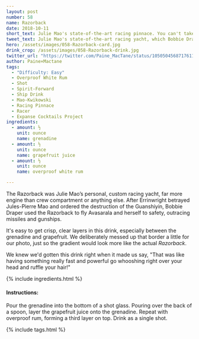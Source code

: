 ```yaml
---
layout: post
number: 58
name: Razorback
date: 2018-10-11
short_text: Julie Mao's state-of-the-art racing pinnace. You can't take it. 
tweet_text: Julie Mao's state-of-the-art racing yacht, which Bobbie Draper and Chrisjen Avasarala later used to escape the Guanshiyin and evade military pursuit.
hero: /assets/images/058-Razorback-card.jpg
drink_crop: /assets/images/058-Razorback-drink.jpg
twitter_url: "https://twitter.com/Paine_MacTane/status/1050504568717611008"
author: Paine×Mactane
tags:
  - "Difficulty: Easy"
  - Overproof White Rum
  - Shot
  - Spirit-Forward
  - Ship Drink
  - Mao-Kwikowski
  - Racing Pinnace
  - Racer
  - Expanse Cocktails Project
ingredients:
  - amount: ½
    unit: ounce
    name: grenadine
  - amount: ½
    unit: ounce
    name: grapefruit juice
  - amount: ½
    unit: ounce
    name: overproof white rum

---
```


The Razorback was Julie Mao’s personal, custom racing yacht, far more engine than crew compartment or anything else. After Errinwright betrayed Jules-Pierre Mao and ordered the destruction of the Guanshiyin, Bobbie Draper used the Razorback to fly Avasarala and herself to safety, outracing missiles and gunships.

It's easy to get crisp, clear layers in this drink, especially between the grenadine and grapefruit. We deliberately messed up that border a little for our photo, just so the gradient would look more like the actual *Razorback*.

We knew we'd gotten this drink right when it made us say, "That was like having something really fast and powerful go whooshing right over your head and ruffle your hair!"

{% include ingredients.html %}

#### Instructions:

Pour the grenadine into the bottom of a shot glass. Pouring over the back of a spoon, layer the grapefruit juice onto the grenadine. Repeat with overproof rum, forming a third layer on top. Drink as a single shot.

{% include tags.html %}
